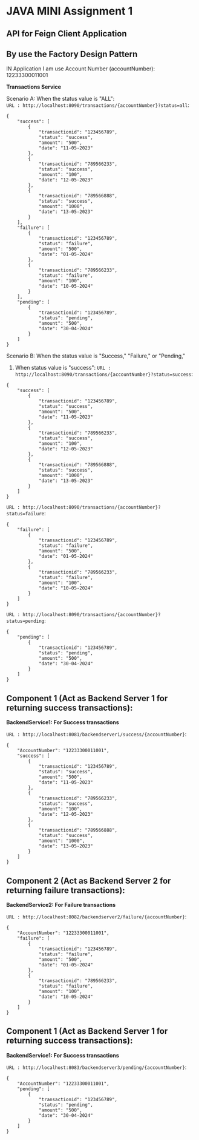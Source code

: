 # JAVA MINI Assignment 1

## API for Feign Client Application 
## By use the Factory Design Pattern


IN Application I am use Account Number (accountNumber): 12233300011001

**Transactions Service** 

Scenario A: When the status value is "ALL":\
```URL : http://localhost:8090/transactions/{accountNumber}?status=all```: 
```
{
    "success": [
        {
            "transactionid": "123456789",
            "status": "success",
            "amount": "500",
            "date": "11-05-2023"
        },
        {
            "transactionid": "789566233",
            "status": "success",
            "amount": "100",
            "date": "12-05-2023"
        },
        {
            "transactionid": "789566888",
            "status": "success",
            "amount": "1000",
            "date": "13-05-2023"
        }
    ],
    "failure": [
        {
            "transactionid": "123456789",
            "status": "failure",
            "amount": "500",
            "date": "01-05-2024"
        },
        {
            "transactionid": "789566233",
            "status": "failure",
            "amount": "100",
            "date": "10-05-2024"
        }
    ],
    "pending": [
        {
            "transactionid": "123456789",
            "status": "pending",
            "amount": "500",
            "date": "30-04-2024"
        }
    ]
}

```
Scenario B: When the status value is "Success," "Failure," or "Pending,"

1. When status value is "success":
```URL : http://localhost:8090/transactions/{accountNumber}?status=success```: 

```
{
    "success": [
        {
            "transactionid": "123456789",
            "status": "success",
            "amount": "500",
            "date": "11-05-2023"
        },
        {
            "transactionid": "789566233",
            "status": "success",
            "amount": "100",
            "date": "12-05-2023"
        },
        {
            "transactionid": "789566888",
            "status": "success",
            "amount": "1000",
            "date": "13-05-2023"
        }
    ]
}
```

```URL : http://localhost:8090/transactions/{accountNumber}?status=failure```: 

```
{
    "failure": [
        {
            "transactionid": "123456789",
            "status": "failure",
            "amount": "500",
            "date": "01-05-2024"
        },
        {
            "transactionid": "789566233",
            "status": "failure",
            "amount": "100",
            "date": "10-05-2024"
        }
    ]
}
```

```URL : http://localhost:8090/transactions/{accountNumber}?status=pending```: 

```
{
    "pending": [
        {
            "transactionid": "123456789",
            "status": "pending",
            "amount": "500",
            "date": "30-04-2024"
        }
    ]
}
```
## Component 1 (Act as Backend Server 1 for returning success transactions): 

**BackendService1: For Success transactions**

```URL : http://localhost:8081/backendserver1/success/{accountNumber}```: 

```
{
    "AccountNumber": "12233300011001",
    "success": [
        {
            "transactionid": "123456789",
            "status": "success",
            "amount": "500",
            "date": "11-05-2023"
        },
        {
            "transactionid": "789566233",
            "status": "success",
            "amount": "100",
            "date": "12-05-2023"
        },
        {
            "transactionid": "789566888",
            "status": "success",
            "amount": "1000",
            "date": "13-05-2023"
        }
    ]
}
```

## Component 2 (Act as Backend Server 2 for returning failure transactions): 

**BackendService2: For Failure transactions**

```URL : http://localhost:8082/backendserver2/failure/{accountNumber}```: 

```
{
    "AccountNumber": "12233300011001",
    "failure": [
        {
            "transactionid": "123456789",
            "status": "failure",
            "amount": "500",
            "date": "01-05-2024"
        },
        {
            "transactionid": "789566233",
            "status": "failure",
            "amount": "100",
            "date": "10-05-2024"
        }
    ]
}
```

## Component 1 (Act as Backend Server 1 for returning success transactions): 

**BackendService1: For Success transactions**

```URL : http://localhost:8083/backendserver3/pending/{accountNumber}```: 

```
{
    "AccountNumber": "12233300011001",
    "pending": [
        {
            "transactionid": "123456789",
            "status": "pending",
            "amount": "500",
            "date": "30-04-2024"
        }
    ]
}
```


